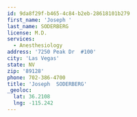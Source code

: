 ```yaml
---
id: 9da8f29f-b465-4c84-b2eb-28618101b279
first_name: 'Joseph '
last_name: SODERBERG
license: M.D.
services:
  - Anesthesiology
address: '7250 Peak Dr  #100'
city: 'Las Vegas'
state: NV
zip: '89128'
phone: 702-386-4700
title: 'Joseph  SODERBERG'
_geoloc:
  lat: 36.2108
  lng: -115.242
---
```

